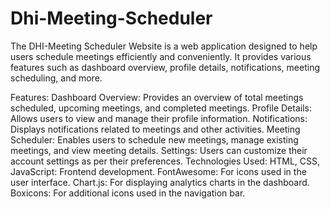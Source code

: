 # Dhi-Meeting-Scheduler

The DHI-Meeting Scheduler Website is a web application designed to help users schedule meetings efficiently and conveniently. It provides various features such as dashboard overview, profile details, notifications, meeting scheduling, and more.

Features:
Dashboard Overview: Provides an overview of total meetings scheduled, upcoming meetings, and completed meetings.
Profile Details: Allows users to view and manage their profile information.
Notifications: Displays notifications related to meetings and other activities.
Meeting Scheduler: Enables users to schedule new meetings, manage existing meetings, and view meeting details.
Settings: Users can customize their account settings as per their preferences.
Technologies Used:
HTML, CSS, JavaScript: Frontend development.
FontAwesome: For icons used in the user interface.
Chart.js: For displaying analytics charts in the dashboard.
Boxicons: For additional icons used in the navigation bar.
